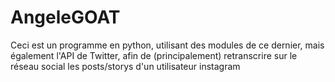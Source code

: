 # AngeleGOAT
Ceci est un programme en python, utilisant des modules de ce dernier, mais également l'API de Twitter, afin de (principalement) retranscrire sur le réseau social les
posts/storys d'un utilisateur instagram
